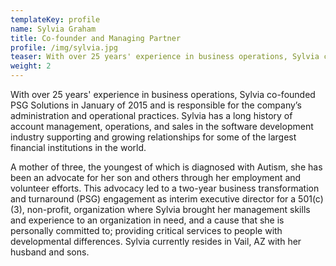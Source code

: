 ```yaml
---
templateKey: profile
name: Sylvia Graham
title: Co-founder and Managing Partner
profile: /img/sylvia.jpg
teaser: With over 25 years' experience in business operations, Sylvia co-founded PSG Solutions in January of 2015 and is responsible for the company’s administration and operational practices. Sylvia has a long history of account management, operations, and sales in the software development industry supporting and growing relationships for some of the largest financial institutions in the world.
weight: 2
---
```

With over 25 years' experience in business operations, Sylvia co-founded PSG
Solutions in January of 2015 and is responsible for the company’s administration
and operational practices. Sylvia has a long history of account management,
operations, and sales in the software development industry supporting and growing
relationships for some of the largest financial institutions in the world.

A mother of three, the youngest of which is diagnosed with Autism, she has
been an advocate for her son and others through her employment and volunteer
efforts. This advocacy led to a two-year business transformation and
turnaround (PSG) engagement as interim executive director for a 501(c)(3),
non-profit, organization where Sylvia brought her management skills and
experience to an organization in need, and a cause that she is personally
committed to; providing critical services to people with developmental
differences. Sylvia currently resides in Vail, AZ with her husband and sons.